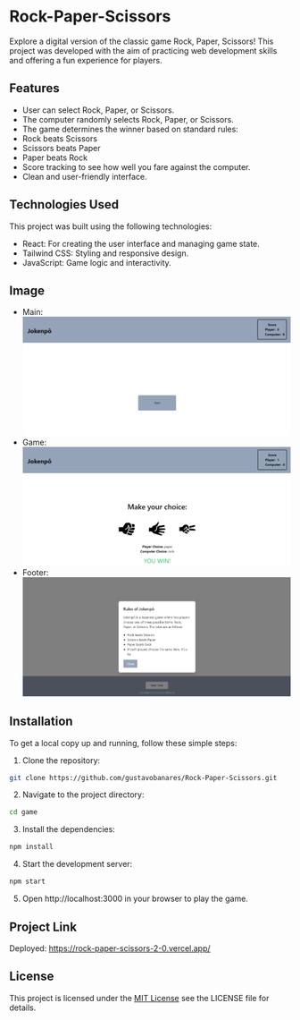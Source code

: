 # Rock-Paper-Scissors

Explore a digital version of the classic game Rock, Paper, Scissors! This project was developed with the aim of practicing web development skills and offering a fun experience for players.

## Features

- User can select Rock, Paper, or Scissors.
- The computer randomly selects Rock, Paper, or Scissors.
- The game determines the winner based on standard rules:
- Rock beats Scissors
- Scissors beats Paper
- Paper beats Rock
- Score tracking to see how well you fare against the computer.
- Clean and user-friendly interface.
  
## Technologies Used

This project was built using the following technologies:

- React: For creating the user interface and managing game state.
- Tailwind CSS: Styling and responsive design.
- JavaScript: Game logic and interactivity.

## Image

- Main:
  ![Main](img/main.png)
- Game:
  ![Game](img/game.png)
- Footer:
  ![Footer](img/footer.png)

## Installation

To get a local copy up and running, follow these simple steps:

1. Clone the repository:
  ```bash
  git clone https://github.com/gustavobanares/Rock-Paper-Scissors.git
```
2. Navigate to the project directory:
```bash
cd game
```
3. Install the dependencies:
```bash
npm install
```
4. Start the development server:
```bash
npm start
```
5. Open http://localhost:3000 in your browser to play the game.

## Project Link

Deployed: https://rock-paper-scissors-2-0.vercel.app/

## License

This project is licensed under the [MIT License](https://choosealicense.com/licenses/mit/) see the LICENSE file for details.

